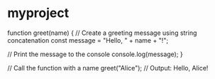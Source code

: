 # myproject

function greet(name) {
  // Create a greeting message using string concatenation
  const message = "Hello, " + name + "!";

  // Print the message to the console
  console.log(message);
}

// Call the function with a name
greet("Alice"); // Output: Hello, Alice!
